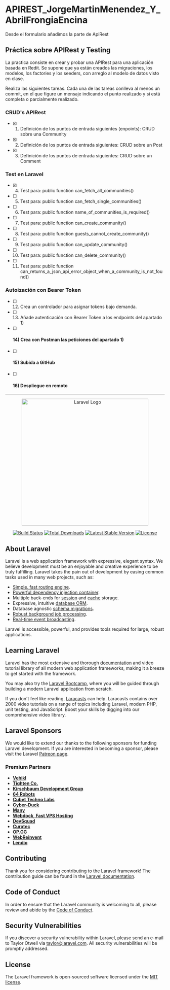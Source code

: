 # APIREST_JorgeMartinMenendez_Y_AbrilFrongiaEncina
Desde el formulario añadimos la parte de ApiRest

## Práctica sobre APIRest y Testing
La practica consiste en crear y probar una APIRest para una aplicación basada en Redit. Se supone que ya están creados las migraciones, los modelos, los factories y los seeders, con arreglo al modelo de datos visto en clase.

Realiza las siguientes tareas. Cada una de las tareas conlleva al menos un commit, en el que figure un mensaje indicando el punto realizado y si está completa o parcialmente realizado.

### CRUD's APIRest
- [x] 1) Definición de los puntos de entrada siguientes (enpoints): CRUD sobre una Community 
- [x] 2) Definición de los puntos de entrada siguientes: CRUD sobre un Post                             
- [x] 3) Definición de los puntos de entrada siguientes: CRUD sobre un Comment                            
### Test en Laravel 
- [x] 4) Test para: public function can_fetch_all_communities()                                          
- [ ] 5) Test para: public function can_fetch_single_communities()                                      
- [ ] 6) Test para: public function name_of_communities_is_required()                                    
- [ ] 7) Test para: public function can_create_community()                                               
- [ ] 8) Test para: public function guests_cannot_create_community()                                      
- [ ] 9) Test para: public function can_update_community()                                                
- [ ] 10) Test para: public function can_delete_community()                                               
- [ ] 11) Test para: public function can_returns_a_json_api_error_object_when_a_community_is_not_found()  
### Autoización con Bearer Token
- [ ] 12) Crea un controlador para asignar tokens bajo demanda.                                           
- [ ] 13) Añade autenticación con Bearer Token a los endpoints del apartado 1)                            
- [ ] #### 14) Crea con Postman las peticiones del apartado 1)                                            
- [ ] #### 15) Subida a GitHub                                                                            
- [ ] #### 16) Despliegue en remoto                                                                       

------------------------------------------------------------------------------------------
<p align="center"><a href="https://laravel.com" target="_blank"><img src="https://raw.githubusercontent.com/laravel/art/master/logo-lockup/5%20SVG/2%20CMYK/1%20Full%20Color/laravel-logolockup-cmyk-red.svg" width="400" alt="Laravel Logo"></a></p>

<p align="center">
<a href="https://github.com/laravel/framework/actions"><img src="https://github.com/laravel/framework/workflows/tests/badge.svg" alt="Build Status"></a>
<a href="https://packagist.org/packages/laravel/framework"><img src="https://img.shields.io/packagist/dt/laravel/framework" alt="Total Downloads"></a>
<a href="https://packagist.org/packages/laravel/framework"><img src="https://img.shields.io/packagist/v/laravel/framework" alt="Latest Stable Version"></a>
<a href="https://packagist.org/packages/laravel/framework"><img src="https://img.shields.io/packagist/l/laravel/framework" alt="License"></a>
</p>

## About Laravel

Laravel is a web application framework with expressive, elegant syntax. We believe development must be an enjoyable and creative experience to be truly fulfilling. Laravel takes the pain out of development by easing common tasks used in many web projects, such as:

- [Simple, fast routing engine](https://laravel.com/docs/routing).
- [Powerful dependency injection container](https://laravel.com/docs/container).
- Multiple back-ends for [session](https://laravel.com/docs/session) and [cache](https://laravel.com/docs/cache) storage.
- Expressive, intuitive [database ORM](https://laravel.com/docs/eloquent).
- Database agnostic [schema migrations](https://laravel.com/docs/migrations).
- [Robust background job processing](https://laravel.com/docs/queues).
- [Real-time event broadcasting](https://laravel.com/docs/broadcasting).

Laravel is accessible, powerful, and provides tools required for large, robust applications.

## Learning Laravel

Laravel has the most extensive and thorough [documentation](https://laravel.com/docs) and video tutorial library of all modern web application frameworks, making it a breeze to get started with the framework.

You may also try the [Laravel Bootcamp](https://bootcamp.laravel.com), where you will be guided through building a modern Laravel application from scratch.

If you don't feel like reading, [Laracasts](https://laracasts.com) can help. Laracasts contains over 2000 video tutorials on a range of topics including Laravel, modern PHP, unit testing, and JavaScript. Boost your skills by digging into our comprehensive video library.

## Laravel Sponsors

We would like to extend our thanks to the following sponsors for funding Laravel development. If you are interested in becoming a sponsor, please visit the Laravel [Patreon page](https://patreon.com/taylorotwell).

### Premium Partners

- **[Vehikl](https://vehikl.com/)**
- **[Tighten Co.](https://tighten.co)**
- **[Kirschbaum Development Group](https://kirschbaumdevelopment.com)**
- **[64 Robots](https://64robots.com)**
- **[Cubet Techno Labs](https://cubettech.com)**
- **[Cyber-Duck](https://cyber-duck.co.uk)**
- **[Many](https://www.many.co.uk)**
- **[Webdock, Fast VPS Hosting](https://www.webdock.io/en)**
- **[DevSquad](https://devsquad.com)**
- **[Curotec](https://www.curotec.com/services/technologies/laravel/)**
- **[OP.GG](https://op.gg)**
- **[WebReinvent](https://webreinvent.com/?utm_source=laravel&utm_medium=github&utm_campaign=patreon-sponsors)**
- **[Lendio](https://lendio.com)**

## Contributing

Thank you for considering contributing to the Laravel framework! The contribution guide can be found in the [Laravel documentation](https://laravel.com/docs/contributions).

## Code of Conduct

In order to ensure that the Laravel community is welcoming to all, please review and abide by the [Code of Conduct](https://laravel.com/docs/contributions#code-of-conduct).

## Security Vulnerabilities

If you discover a security vulnerability within Laravel, please send an e-mail to Taylor Otwell via [taylor@laravel.com](mailto:taylor@laravel.com). All security vulnerabilities will be promptly addressed.

## License

The Laravel framework is open-sourced software licensed under the [MIT license](https://opensource.org/licenses/MIT).
